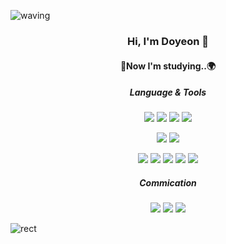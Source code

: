 ![waving](https://capsule-render.vercel.app/api?type=waving&height=200&text=Doyeon%20Lim&fontColor=FFFFFF&animation=twinkling&fontAlign=50&fontAlignY=40&color=0:BCE3FD,100:C091F6&section=header)


<h3 align="center"><b>Hi, I'm Doyeon 🤗</b></h3>

<h4 align="center">🚀Now I'm studying..🌍</h4>

<h5 align="center">Language & Tools</h5>
<p align="center"><img src="https://img.shields.io/badge/-HTML-E34F26?style=flat-square&logo=html5&logoColor=white"> <img src="https://img.shields.io/badge/-CSS-1572B6?style=flat-square&logo=CSS3&logoColor=white"> <img src="https://img.shields.io/badge/-Python-3776AB?style=flat-square&logo=Python&logoColor=white"> <img src="https://img.shields.io/badge/-Django-092E20?style=flat-square&logo=Django&logoColor=white"></p>

<p align="center"><img src="https://img.shields.io/badge/-Kotlin-0095D5?style=flat-square&logo=Kotlin&logoColor=white"> <img src="https://img.shields.io/badge/-AndroidStudio-3DDC84?style=flat-square&logo=AndroidStudio&logoColor=white"></p>

<p align="center"><img src="https://img.shields.io/badge/-MySQL-4479A1?style=flat-square&logo=Mysql&logoColor=white"> <img src="https://img.shields.io/badge/-PostgreSQL-4169E1?style=flat-square&logo=Postgresql&logoColor=white"> <img src="https://img.shields.io/badge/-AWS-232F3E?style=flat-square&logo=AmazonAWS&logoColor=white"> <img src="https://img.shields.io/badge/-Git-F05032?style=flat-square&logo=Git&logoColor=white"> <img src="https://img.shields.io/badge/-GitHub-181717?style=flat-square&logo=Github&logoColor=white"></p>

<h5 align="center">Commication</h5>

<p align="center"><img src="https://img.shields.io/badge/-Notion-000000?style=flat-square&logo=Notion&logoColor=white"> <img src="https://img.shields.io/badge/-Slack-4A154B?style=flat-square&logo=Slack&logoColor=white"> <img src="https://img.shields.io/badge/-Trello-0052CC?style=flat-square&logo=Trello&logoColor=white"></p>



![rect](https://capsule-render.vercel.app/api?type=rect&color=0:C091F6,100:BCE3FD&text=%20%20&fontAlign=30&fontSize=30&descAlign=60&descAlignY=50&section=footer)
